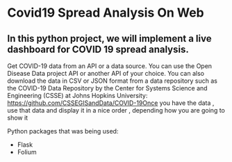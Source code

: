 # Covid19 Spread Analysis On Web

## In this python project, we will implement a live dashboard for COVID 19 spread analysis.

Get COVID-19 data from an API or a data source. You can use the Open Disease Data project API or another API of your choice. You can also download the data in CSV or JSON format from a data repository such as the COVID-19 Data Repository by the Center for Systems Science and Engineering (CSSE) at Johns Hopkins University: https://github.com/CSSEGISandData/COVID-19Once you have the data , use that data and display it in a nice order , depending how you are going to show it

Python packages that was being used:
* Flask
* Folium 
